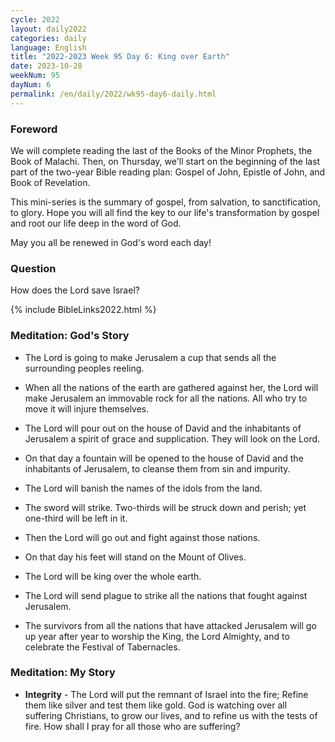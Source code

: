 ```yaml
---
cycle: 2022
layout: daily2022
categories: daily
language: English
title: "2022-2023 Week 95 Day 6: King over Earth"
date: 2023-10-28
weekNum: 95
dayNum: 6
permalink: /en/daily/2022/wk95-day6-daily.html
---
```


### Foreword     
We will complete reading the last of the Books of the Minor Prophets, the Book of Malachi. Then, on Thursday, we'll start on the beginning of the last part of the two-year Bible reading plan: Gospel of John, Epistle of John, and Book of Revelation.

This mini-series is the summary of gospel, from salvation, to sanctification, to glory. Hope you will all find the key to our life's transformation by gospel and root our life deep in the word of God.

May you all be renewed in God's word each day!

### Question     
How does the Lord save Israel?

{% include BibleLinks2022.html %}

### Meditation: God's Story   
+ The Lord is going to make Jerusalem a cup that sends all the surrounding peoples reeling. 

+ When all the nations of the earth are gathered against her, the Lord will make Jerusalem an immovable rock for all the nations. All who try to move it will injure themselves. 

+ The Lord will pour out on the house of David and the inhabitants of Jerusalem a spirit of grace and supplication. They will look on the Lord. 

+ On that day a fountain will be opened to the house of David and the inhabitants of Jerusalem, to cleanse them from sin and impurity. 

+ The Lord will banish the names of the idols from the land. 

+ The sword will strike. Two-thirds will be struck down and perish; yet one-third will be left in it. 

+ Then the Lord will go out and fight against those nations. 

+ On that day his feet will stand on the Mount of Olives. 

+ The Lord will be king over the whole earth. 

+ The Lord will send plague to strike all the nations that fought against Jerusalem. 

+ The survivors from all the nations that have attacked Jerusalem will go up year after year to worship the King, the Lord Almighty, and to celebrate the Festival of Tabernacles. 

### Meditation: My Story   
+ **Integrity** - The Lord will put the remnant of Israel into the fire; Refine them like silver and test them like gold. God is watching over all suffering Christians, to grow our lives, and to refine us with the tests of fire. How shall I pray for all those who are suffering? 
